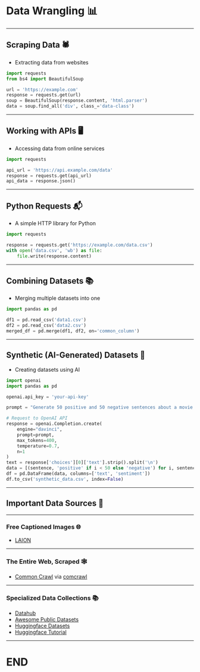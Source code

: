 # Data Wrangling 📊

---

## Scraping Data 🕷️
* Extracting data from websites
```python
import requests
from bs4 import BeautifulSoup

url = 'https://example.com'
response = requests.get(url)
soup = BeautifulSoup(response.content, 'html.parser')
data = soup.find_all('div', class_='data-class')
```

---

## Working with APIs 🖥️
* Accessing data from online services
```python
import requests

api_url = 'https://api.example.com/data'
response = requests.get(api_url)
api_data = response.json()
```

---

## Python Requests 📬
* A simple HTTP library for Python
```python
import requests

response = requests.get('https://example.com/data.csv')
with open('data.csv', 'wb') as file:
    file.write(response.content)
```

---

## Combining Datasets 📚
* Merging multiple datasets into one
```python
import pandas as pd

df1 = pd.read_csv('data1.csv')
df2 = pd.read_csv('data2.csv')
merged_df = pd.merge(df1, df2, on='common_column')
```

---

## Synthetic (AI-Generated) Datasets 🤖
* Creating datasets using AI
```python
import openai
import pandas as pd

openai.api_key = 'your-api-key'

prompt = "Generate 50 positive and 50 negative sentences about a movie."

# Request to OpenAI API
response = openai.Completion.create(
    engine="davinci",
    prompt=prompt,
    max_tokens=400,
    temperature=0.7,
    n=1
)
text = response['choices'][0]['text'].strip().split('\n')
data = [(sentence, 'positive' if i < 50 else 'negative') for i, sentence in enumerate(text)]
df = pd.DataFrame(data, columns=['text', 'sentiment'])
df.to_csv('synthetic_data.csv', index=False)

```

---

## Important Data Sources 📑

---

### Free Captioned Images 🌐
* [LAION](https://laion.ai/)

---

### The Entire Web, Scraped 🕸️
* [Common Crawl](https://commoncrawl.org/) via [comcrawl](https://github.com/michaelharms/comcrawl)

---

### Specialized Data Collections 📚
* [Datahub](https://datahub.io/collections)
* [Awesome Public Datasets](https://github.com/awesomedata/awesome-public-datasets)
* [Huggingface Datasets](https://huggingface.co/datasets)
* [Huggingface Tutorial](https://huggingface.co/docs/datasets/tutorial)

---

# END
